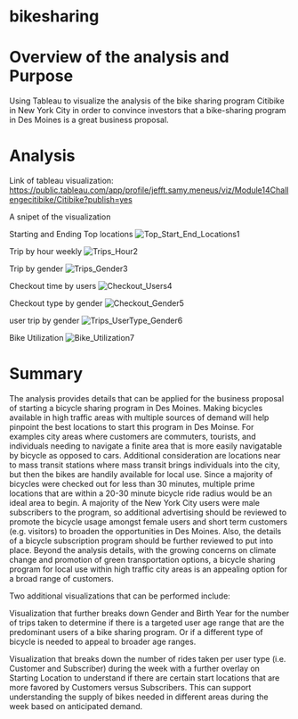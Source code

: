 # bikesharing

# Overview of the analysis and Purpose
Using Tableau to visualize the analysis of the bike sharing program Citibike in New York City in order to convince investors that a bike-sharing program in Des Moines is a great business proposal.

# Analysis 
Link of tableau visualization: https://public.tableau.com/app/profile/jefft.samy.meneus/viz/Module14Challengecitibike/Citibike?publish=yes


A snipet of the visualization

Starting and Ending Top locations
![Top_Start_End_Locations1](https://user-images.githubusercontent.com/63277310/126918575-5bae7f82-1a36-4ea7-b292-f8c8f2e03826.png)

Trip by hour weekly
![Trips_Hour2](https://user-images.githubusercontent.com/63277310/126918607-b00a6265-d88e-4781-961a-e345186b8b0d.png)

Trip by gender
![Trips_Gender3](https://user-images.githubusercontent.com/63277310/126919429-b9bcf84e-d18f-4d9c-a891-33f4f2c8d80e.png)

Checkout time by users
![Checkout_Users4](https://user-images.githubusercontent.com/63277310/126919451-4c1e9b54-e4db-4c94-b164-8f3be7a5e851.png)

Checkout type by gender
![Checkout_Gender5](https://user-images.githubusercontent.com/63277310/126919460-40750e8a-d0ee-423b-b0a8-f7e97708ab75.png)

user trip by gender
![Trips_UserType_Gender6](https://user-images.githubusercontent.com/63277310/126919521-e6a2885c-c027-4d85-b96e-8934a4cc8aa6.png)

Bike Utilization
![Bike_Utilization7](https://user-images.githubusercontent.com/63277310/126919527-ccc13d1c-5cb2-4df7-b79b-e0f463875e9a.png)



# Summary
The analysis provides details that can be applied for the business proposal of starting a bicycle sharing program in Des Moines. Making bicycles available in high traffic areas with multiple sources of demand will help pinpoint the best locations to start this program in Des Moinse. For examples city areas where customers are commuters, tourists, and individuals needing to navigate a finite area that is more easily navigatable by bicycle as opposed to cars. Additional consideration are locations near to mass transit stations where mass transit brings individuals into the city, but then the bikes are handily available for local use. Since a majority of bicycles were checked out for less than 30 minutes, multiple prime locations that are within a 20-30 minute bicycle ride radius would be an ideal area to begin. A majority of the New York City users were male subscribers to the program, so additional advertising should be reviewed to promote the bicycle usage amongst female users and short term customers (e.g. visitors) to broaden the opportunities in Des Moines. Also, the details of a bicycle subscription program should be further reviewed to put into place. Beyond the analysis details, with the growing concerns on climate change and promotion of green transportation options, a bicycle sharing program for local use within high traffic city areas is an appealing option for a broad range of customers.

Two additional visualizations that can be performed include:

Visualization that further breaks down Gender and Birth Year for the number of trips taken to determine if there is a targeted user age range that are the predominant users of a bike sharing program. Or if a different type of bicycle is needed to appeal to broader age ranges.

Visualization that breaks down the number of rides taken per user type (i.e. Customer and Subscriber) during the week with a further overlay on Starting Location to understand if there are certain start locations that are more favored by Customers versus Subscribers. This can support understanding the supply of bikes needed in different areas during the week based on anticipated demand.
